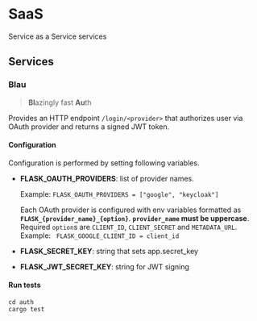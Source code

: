 # SaaS

Service as a Service services

## Services

### Blau

> **Bl**azingly fast **Au**th

Provides an HTTP endpoint `/login/<provider>` that authorizes user via OAuth
provider and returns a signed JWT token.

#### Configuration

Configuration is performed by setting following variables.

-   **FLASK_OAUTH_PROVIDERS**: list of provider names.

    Example: `FLASK_OAUTH_PROVIDERS = ["google", "keycloak"]`

    Each OAuth provider is configured with env variables formatted as
    **`FLASK_{provider_name}_{option}`**.
    **`provider_name` must be uppercase**.
    Required `option`s are `CLIENT_ID`, `CLIENT_SECRET` and `METADATA_URL`.
    Example: ` FLASK_GOOGLE_CLIENT_ID = client_id`

-   **FLASK_SECRET_KEY**: string that sets app.secret_key

-   **FLASK_JWT_SECRET_KEY**: string for JWT signing

#### Run tests

    cd auth
    cargo test
